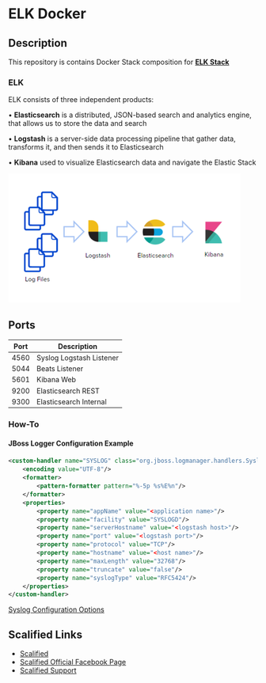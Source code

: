 # ELK  Docker

## Description

This repository is contains Docker Stack composition for [**ELK Stack**](https://www.elastic.co/elk-stack)

### ELK

ELK consists of three independent products:

• **Elasticsearch** is a distributed, JSON-based search and analytics engine, that allows us to  store the data and search

• **Logstash** is a server-side data processing pipeline that gather data, transforms it, and then sends it to Elasticsearch

• **Kibana** used to visualize Elasticsearch data and navigate the Elastic Stack

![ELK Stack](images/elk_stack.png)

## Ports

| Port | Description              |
|------|--------------------------|
| 4560 | Syslog Logstash Listener |
| 5044 | Beats Listener           |
| 5601 | Kibana Web               |
| 9200 | Elasticsearch REST       |
| 9300 | Elasticsearch Internal   |

### How-To

#### JBoss Logger Configuration Example

```xml
<custom-handler name="SYSLOG" class="org.jboss.logmanager.handlers.SyslogHandler" module="org.jboss.logmanager">
    <encoding value="UTF-8"/>
    <formatter>
        <pattern-formatter pattern="%-5p %s%E%n"/>
    </formatter>
    <properties>
        <property name="appName" value="<application name>"/>
        <property name="facility" value="SYSLOGD"/>
        <property name="serverHostname" value="<logstash host>"/>
        <property name="port" value="<logstash port>"/>
        <property name="protocol" value="TCP"/>
        <property name="hostname" value="<host name>"/>
        <property name="maxLength" value="32768"/>
        <property name="truncate" value="false"/>
        <property name="syslogType" value="RFC5424"/>
    </properties>
</custom-handler>
```
[Syslog Configuration Options](https://access.redhat.com/solutions/1276813)

## Scalified Links

* [Scalified](http://www.scalified.com)
* [Scalified Official Facebook Page](https://www.facebook.com/scalified)
* <a href="mailto:info@scalified.com?subject=[ELK Stack Docker Image]: Proposals And Suggestions">Scalified Support</a>

